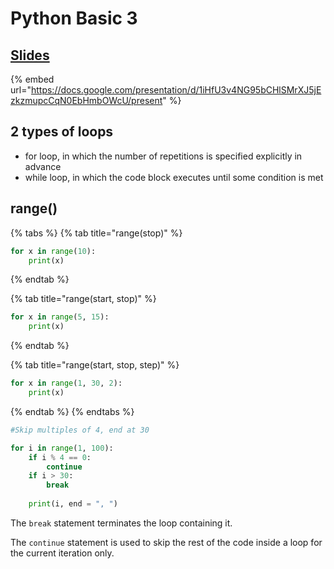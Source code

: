 # Python Basic 3

## [Slides](https://docs.google.com/presentation/d/1iHfU3v4NG95bCHlSMrXJ5jEzkzmupcCqN0EbHmbOWcU/present)

{% embed url="https://docs.google.com/presentation/d/1iHfU3v4NG95bCHlSMrXJ5jEzkzmupcCqN0EbHmbOWcU/present" %}

## 2 types of loops

* for loop, in which the number of repetitions is specified explicitly in advance
* while loop, in which the code block executes until some condition is met

## range()

{% tabs %}
{% tab title="range(stop)" %}
```python
for x in range(10):
    print(x)
```
{% endtab %}

{% tab title="range(start, stop)" %}
```python
for x in range(5, 15):
    print(x)
```
{% endtab %}

{% tab title="range(start, stop, step)" %}
```python
for x in range(1, 30, 2):
    print(x)
```
{% endtab %}
{% endtabs %}

```python
#Skip multiples of 4, end at 30

for i in range(1, 100):
    if i % 4 == 0:
        continue
    if i > 30:
        break
    
    print(i, end = ", ")
```

The `break` statement terminates the loop containing it.

The `continue` statement is used to skip the rest of the code inside a loop for the current iteration only.
